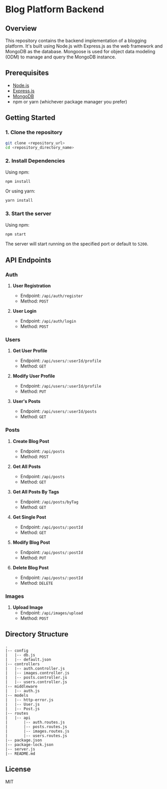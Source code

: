 # Blog Platform Backend

## Overview

This repository contains the backend implementation of a blogging platform. It's built using Node.js with Express.js as the web framework and MongoDB as the database. Mongoose is used for object data modeling (ODM) to manage and query the MongoDB instance.

## Prerequisites

- [Node.js](https://nodejs.org/en)
- [Express.js](https://expressjs.com/zh-tw/)
- [MongoDB](https://www.mongodb.com/zh-cn)
- npm or yarn (whichever package manager you prefer)

## Getting Started

### 1. Clone the repository

```bash
git clone <repository_url>
cd <repository_directory_name>
```

### 2. Install Dependencies

Using npm:

```bash
npm install
```

Or using yarn:

```bash
yarn install
```

### 3. Start the server

Using npm:

```bash
npm start
```
The server will start running on the specified port or default to `5200`.

## API Endpoints

### Auth
1. **User Registration**

    - Endpoint: `/api/auth/register`
    - Method: `POST`

2. **User Login**

    - Endpoint: `/api/auth/login`
    - Method: `POST`

### Users
1. **Get User Profile**

    - Endpoint: `/api/users/:userId/profile`
    - Method: `GET`

2. **Modify User Profile**

    - Endpoint: `/api/users/:userId/profile`
    - Method: `PUT`
3. **User's Posts**

    - Endpoint: `/api/users/:userId/posts`
    - Method: `GET`

### Posts
1. **Create Blog Post**

    - Endpoint: `/api/posts`
    - Method: `POST`

2. **Get All Posts**

    - Endpoint: `/api/posts`
    - Method: `GET`

3. **Get All Posts By Tags**

    - Endpoint: `/api/posts/byTag`
    - Method: `GET`
      
4. **Get Single Post**

    - Endpoint: `/api/posts/:postId`
    - Method: `GET`

5. **Modify Blog Post**

    - Endpoint: `/api/posts/:postId`
    - Method: `PUT`

6. **Delete Blog Post**

    - Endpoint: `/api/posts/:postId`
    - Method: `DELETE`


### Images
1. **Upload Image**
    - Endpoint: `/api/images/upload`
    - Method: `POST`

## Directory Structure

```
.
|-- config
|   |-- db.js
|   |-- default.json
|-- controllers
|   |-- auth.controller.js
|   |-- images.controller.js
|   |-- posts.controller.js
|   |-- users.controller.js
|-- middleware
|   |-- auth.js
|-- models
|   |-- http-error.js
|   |-- User.js
|   |-- Post.js
|-- routes
|   |-- api
|       |-- auth.routes.js
|       |-- posts.routes.js
|       |-- images.routes.js
|       |-- users.routes.js
|-- package.json
|-- package-lock.json
|-- server.js
|-- README.md
```

## License

MIT
